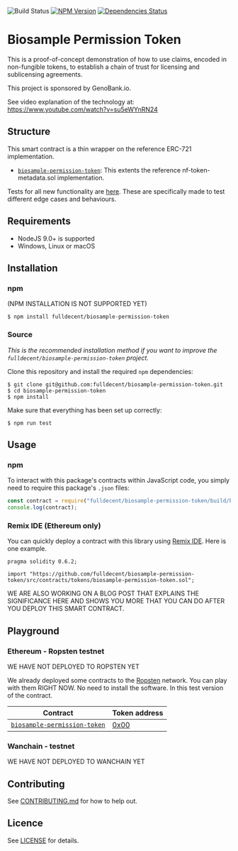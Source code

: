 ![Build Status](https://travis-ci.org/fulldecent/biosample-permission-token.svg?branch=master)&nbsp;[![NPM Version](https://badge.fury.io/js/fulldecent%2Fbiosample-permission-token.svg)](https://www.npmjs.com/package/fulldecent/biosample-permission-token)&nbsp;[![Dependencies Status](https://david-dm.org/fulldecent/biosample-permission-token.svg)](https://david-dm.org/fulldecent/biosample-permission-token)

# Biosample Permission Token

This is a proof-of-concept demonstration of how to use claims, encoded in non-fungible tokens, to establish a chain of trust for licensing and sublicensing agreements.

This project is sponsored by GenoBank.io.

See video explanation of the technology at: https://www.youtube.com/watch?v=su5eWYnRN24

## Structure

This smart contract is a thin wrapper on the reference ERC-721 implementation.

- [`biosample-permission-token`](src/contracts/tokens/biosample-permission-token.sol): This extents the reference nf-token-metadata.sol implementation.

Tests for all new functionality are [here](src/tests). These are specifically made to test different edge cases and behaviours.

## Requirements

* NodeJS 9.0+ is supported
* Windows, Linux or macOS

## Installation

### npm

(NPM INSTALLATION IS NOT SUPPORTED YET)

```
$ npm install fulldecent/biosample-permission-token
```

### Source

*This is the recommended installation method if you want to improve the `fulldecent/biosample-permission-token` project.*

Clone this repository and install the required `npm` dependencies:

```
$ git clone git@github.com:fulldecent/biosample-permission-token.git
$ cd biosample-permission-token
$ npm install
```

Make sure that everything has been set up correctly:

```
$ npm run test
```

## Usage

### npm

To interact with this package's contracts within JavaScript code, you simply need to require this package's `.json` files:

```js
const contract = require("fulldecent/biosample-permission-token/build/biosample-permission-token.json");
console.log(contract);
```

### Remix IDE (Ethereum only)

You can quickly deploy a contract with this library using [Remix IDE](https://remix.ethereum.org). Here is one example.

```solidity
pragma solidity 0.6.2;

import "https://github.com/fulldecent/biosample-permission-token/src/contracts/tokens/biosample-permission-token.sol";
```

WE ARE ALSO WORKING ON A BLOG POST THAT EXPLAINS THE SIGNIFICANCE HERE AND SHOWS YOU MORE THAT YOU CAN DO AFTER YOU DEPLOY THIS SMART CONTRACT.

## Playground

### Ethereum - Ropsten testnet

WE HAVE NOT DEPLOYED TO ROPSTEN YET

We already deployed some contracts to the [Ropsten](https://ropsten.etherscan.io/) network. You can play with them RIGHT NOW. No need to install the software. In this test version of the contract.

| Contract                                                     | Token address |
| ------------------------------------------------------------ | ------------- |
| [`biosample-permission-token`](src/contracts/tokens/biosample-permission-token.sol)          | [0x00](https://ropsten.etherscan.io/address/0x00)          |

### Wanchain - testnet

WE HAVE NOT DEPLOYED TO WANCHAIN YET

## Contributing

See [CONTRIBUTING.md](./CONTRIBUTING.md) for how to help out.

## Licence

See [LICENSE](./LICENSE) for details.
